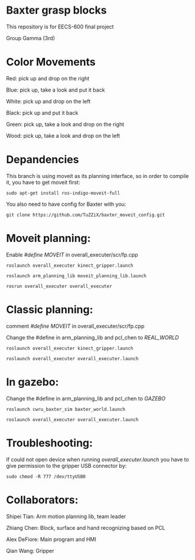 # Baxter grasp blocks


This repository is for EECS-600 final project

Group Gamma (3rd)

# Color Movements

Red: pick up and drop on the right

Blue: pick up, take a look and put it back

White: pick up and drop on the left

Black: pick up and put it back

Green: pick up, take a look and drop on the right

Wood: pick up, take a look and drop on the left

# Depandencies

This branch is using moveit as its planning interface, so in order to compile it, you have to get moveit first:

`sudo apt-get install ros-indigo-moveit-full`

You also need to have config for Baxter with you:

`git clone https://github.com/TuZZiX/baxter_moveit_config.git`

# Moveit planning:

Enable *#define MOVEIT* in overall_executer/scr/fp.cpp

`roslaunch overall_executer kinect_gripper.launch`

`roslaunch arm_planning_lib moveit_planning_lib.launch`

`rosrun overall_executer overall_executer`


# Classic planning:

comment *#define MOVEIT* in overall_executer/scr/fp.cpp

Change the #define in arm_planning_lib and pcl_chen to *REAL_WORLD*

`roslaunch overall_executer kinect_gripper.launch`

`roslaunch overall_executer overall_executer.launch`


# In gazebo:

Change the #define in arm_planning_lib and pcl_chen to *GAZEBO*

`roslaunch cwru_baxter_sim baxter_world.launch`

`roslaunch overall_executer overall_executer.launch`


# Troubleshooting:

If could not open device when running *overall_executer.launch* you have to give permission to the gripper USB connector by:

`sudo chmod -R 777 /dev/ttyUSB0`

# Collaborators:

Shipei Tian: Arm motion planning lib, team leader

Zhiang Chen: Block, surface and hand recognizing based on PCL

Alex DeFiore: Main program and HMI

Qian Wang: Gripper